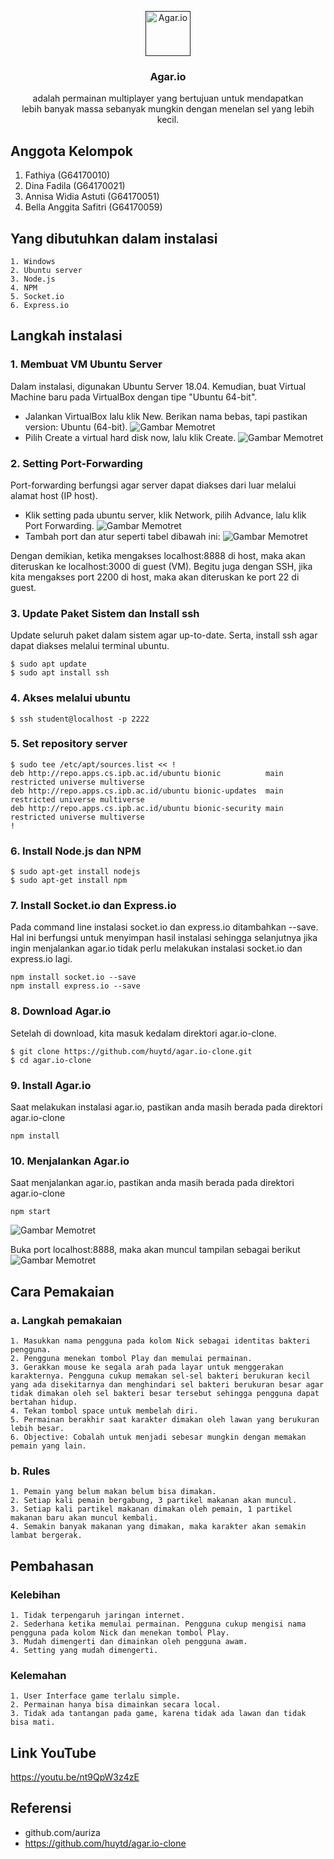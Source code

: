 <p align="center">
  <a href="">
    <img src="https://github.com/dinafadila/komdat/blob/master/agar.io.png" alt="Agar.io" width=72 height=72>
  </a>

  <h3 align="center">Agar.io</h3>

  <p align="center">
    adalah permainan multiplayer yang bertujuan untuk mendapatkan </br>
    lebih banyak massa sebanyak mungkin dengan menelan sel yang lebih kecil.
    <br>
  </p>
</p>

## Anggota Kelompok

1. Fathiya (G64170010)
2. Dina Fadila (G64170021)
3. Annisa Widia Astuti (G64170051)
4. Bella Anggita Safitri (G64170059)

## Yang dibutuhkan dalam instalasi

```text
1. Windows
2. Ubuntu server
3. Node.js
4. NPM
5. Socket.io
6. Express.io
```

## Langkah instalasi

### 1. Membuat VM Ubuntu Server
Dalam instalasi, digunakan Ubuntu Server 18.04. Kemudian, buat Virtual Machine baru pada VirtualBox dengan tipe "Ubuntu 64-bit".
- Jalankan VirtualBox lalu klik New. Berikan nama bebas, tapi pastikan version: Ubuntu (64-bit).
![Gambar Memotret](https://github.com/dinafadila/komdat/blob/master/1.png)
- Pilih Create a virtual hard disk now, lalu klik Create.
![Gambar Memotret](https://github.com/dinafadila/komdat/blob/master/2%20(2).png)

### 2. Setting Port-Forwarding
Port-forwarding berfungsi agar server dapat diakses dari luar melalui alamat host (IP host).
- Klik setting pada ubuntu server, klik Network, pilih Advance, lalu klik Port Forwarding.
![Gambar Memotret](https://github.com/dinafadila/komdat/blob/master/3.png)
- Tambah port dan atur seperti tabel dibawah ini:
![Gambar Memotret](https://github.com/dinafadila/komdat/blob/master/4.png)

Dengan demikian, ketika mengakses localhost:8888 di host, maka akan diteruskan ke localhost:3000 di guest (VM). Begitu juga dengan SSH, jika kita mengakses port 2200 di host, maka akan diteruskan ke port 22 di guest.

### 3. Update Paket Sistem dan Install ssh
Update seluruh paket dalam sistem agar up-to-date. Serta, install ssh agar dapat diakses melalui terminal ubuntu.
```text
$ sudo apt update
$ sudo apt install ssh
```
### 4. Akses melalui ubuntu
```text
$ ssh student@localhost -p 2222
```

### 5. Set repository server
```text
$ sudo tee /etc/apt/sources.list << !
deb http://repo.apps.cs.ipb.ac.id/ubuntu bionic          main restricted universe multiverse
deb http://repo.apps.cs.ipb.ac.id/ubuntu bionic-updates  main restricted universe multiverse
deb http://repo.apps.cs.ipb.ac.id/ubuntu bionic-security main restricted universe multiverse
!  
```

### 6. Install Node.js dan NPM
```text
$ sudo apt-get install nodejs
$ sudo apt-get install npm
```

### 7. Install Socket.io dan Express.io
Pada command line instalasi socket.io dan express.io ditambahkan --save. Hal ini berfungsi untuk menyimpan hasil instalasi sehingga selanjutnya jika ingin menjalankan agar.io tidak perlu melakukan instalasi socket.io dan express.io lagi.
```text
npm install socket.io --save
npm install express.io --save
```

### 8. Download Agar.io
Setelah di download, kita masuk kedalam direktori agar.io-clone.
```text
$ git clone https://github.com/huytd/agar.io-clone.git
$ cd agar.io-clone
```

### 9. Install Agar.io
Saat melakukan instalasi agar.io, pastikan anda masih berada pada direktori agar.io-clone
```text
npm install
```

### 10. Menjalankan Agar.io
Saat menjalankan agar.io, pastikan anda masih berada pada direktori agar.io-clone
```text
npm start
```
![Gambar Memotret](https://github.com/dinafadila/komdat/blob/master/5.png)

Buka port localhost:8888, maka akan muncul tampilan sebagai berikut
![Gambar Memotret](https://github.com/dinafadila/komdat/blob/master/6.png)

## Cara Pemakaian
### a. Langkah pemakaian
```text
1. Masukkan nama pengguna pada kolom Nick sebagai identitas bakteri pengguna.
2. Pengguna menekan tombol Play dan memulai permainan.
3. Gerakkan mouse ke segala arah pada layar untuk menggerakan karakternya. Pengguna cukup memakan sel-sel bakteri berukuran kecil yang ada disekitarnya dan menghindari sel bakteri berukuran besar agar tidak dimakan oleh sel bakteri besar tersebut sehingga pengguna dapat bertahan hidup.
4. Tekan tombol space untuk membelah diri.
5. Permainan berakhir saat karakter dimakan oleh lawan yang berukuran lebih besar.
6. Objective: Cobalah untuk menjadi sebesar mungkin dengan memakan pemain yang lain.
```

### b. Rules
```text
1. Pemain yang belum makan belum bisa dimakan.
2. Setiap kali pemain bergabung, 3 partikel makanan akan muncul.
3. Setiap kali partikel makanan dimakan oleh pemain, 1 partikel makanan baru akan muncul kembali.
4. Semakin banyak makanan yang dimakan, maka karakter akan semakin lambat bergerak.
```

## Pembahasan
### Kelebihan
```text
1. Tidak terpengaruh jaringan internet.
2. Sederhana ketika memulai permainan. Pengguna cukup mengisi nama pengguna pada kolom Nick dan menekan tombol Play.
3. Mudah dimengerti dan dimainkan oleh pengguna awam.
4. Setting yang mudah dimengerti.
```

### Kelemahan
```text
1. User Interface game terlalu simple.
2. Permainan hanya bisa dimainkan secara local.
3. Tidak ada tantangan pada game, karena tidak ada lawan dan tidak bisa mati.
```

## Link YouTube
https://youtu.be/nt9QpW3z4zE

## Referensi
- github.com/auriza
- https://github.com/huytd/agar.io-clone
